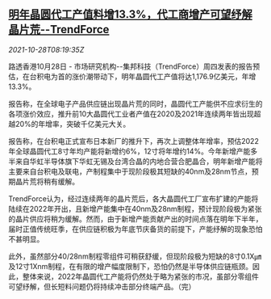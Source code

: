 <!--1635409862000-->
[明年晶圆代工产值料增13.3%，代工商增产可望纾解晶片荒--TrendForce](https://cn.reuters.com/article/trendforce-2022-wafer-1028-idCNKBS2HI100)
------

<div><i>2021-10-28T08:19:35Z</i></div><p>路透香港10月28日 - 市场研究机构--集邦科技（TrendForce）周四发表的报告预估，在台积电为首的涨价潮带动下，明年晶圆代工产值将达1,176.9亿美元，年增13.3%。</p><p>报告称，在全球电子产品供应链出现晶片荒的同时，晶圆代工产能供不应求衍生的各项涨价效应，推升前10大晶圆代工业者产值在2020及2021年连续两年皆出现超越20%的年增率，突破千亿美元大关。</p><p>报告称，在台积电正式宣布日本新厂的推升下，再次上调整体年增率，预估2022年全球晶圆代工8寸年均产能将新增约6%，12寸将年增约14%。今年新增产能多半来自华虹半导体旗下华虹无锡及台湾合晶的内地合营合肥晶合，明年新增产能将主要来自台积电及联电，产制程集中于现阶段极其短缺的40nm及28nm节点，预期晶片荒将稍有缓解。</p><p>TrendForce认为，经过连续两年的晶片荒后，各大晶圆代工厂宣布扩建的产能将陆续在2022年开出，且新增产能集中在40nm及28nm制程，预计现阶段极为紧张的晶片供应将稍为缓解。然而，由于新增产能贡献产出的时间点落在明年下半年，届时正值传统旺季，在供应链积极为年底节庆备货的前提下，产能纾解的现象恐怕不甚明显。</p><p>此外，虽然部分40/28nm制程零组件可稍获舒缓，但现阶段极为短缺的8寸0.1X㎛及12寸1Xnm制程，在有限的增产幅度限制下，恐怕仍然是半导体供应链瓶颈。因此，整体来说，2022年晶圆代工产能将仍然处于略为紧张的市况，虽部分零组件可望纾解，但长短料问题仍将持续冲击部分终端产品。（完）</p>

